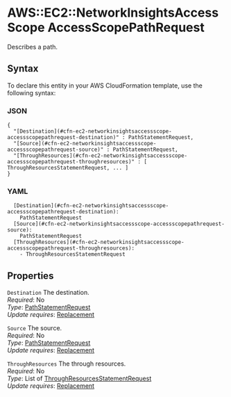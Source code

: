# AWS::EC2::NetworkInsightsAccessScope AccessScopePathRequest<a name="aws-properties-ec2-networkinsightsaccessscope-accessscopepathrequest"></a>

Describes a path\.

## Syntax<a name="aws-properties-ec2-networkinsightsaccessscope-accessscopepathrequest-syntax"></a>

To declare this entity in your AWS CloudFormation template, use the following syntax:

### JSON<a name="aws-properties-ec2-networkinsightsaccessscope-accessscopepathrequest-syntax.json"></a>

```
{
  "[Destination](#cfn-ec2-networkinsightsaccessscope-accessscopepathrequest-destination)" : PathStatementRequest,
  "[Source](#cfn-ec2-networkinsightsaccessscope-accessscopepathrequest-source)" : PathStatementRequest,
  "[ThroughResources](#cfn-ec2-networkinsightsaccessscope-accessscopepathrequest-throughresources)" : [ ThroughResourcesStatementRequest, ... ]
}
```

### YAML<a name="aws-properties-ec2-networkinsightsaccessscope-accessscopepathrequest-syntax.yaml"></a>

```
  [Destination](#cfn-ec2-networkinsightsaccessscope-accessscopepathrequest-destination):
    PathStatementRequest
  [Source](#cfn-ec2-networkinsightsaccessscope-accessscopepathrequest-source):
    PathStatementRequest
  [ThroughResources](#cfn-ec2-networkinsightsaccessscope-accessscopepathrequest-throughresources):
    - ThroughResourcesStatementRequest
```

## Properties<a name="aws-properties-ec2-networkinsightsaccessscope-accessscopepathrequest-properties"></a>

`Destination` <a name="cfn-ec2-networkinsightsaccessscope-accessscopepathrequest-destination"></a>
The destination\.  
_Required_: No  
_Type_: [PathStatementRequest](aws-properties-ec2-networkinsightsaccessscope-pathstatementrequest.md)  
_Update requires_: [Replacement](https://docs.aws.amazon.com/AWSCloudFormation/latest/UserGuide/using-cfn-updating-stacks-update-behaviors.html#update-replacement)

`Source` <a name="cfn-ec2-networkinsightsaccessscope-accessscopepathrequest-source"></a>
The source\.  
_Required_: No  
_Type_: [PathStatementRequest](aws-properties-ec2-networkinsightsaccessscope-pathstatementrequest.md)  
_Update requires_: [Replacement](https://docs.aws.amazon.com/AWSCloudFormation/latest/UserGuide/using-cfn-updating-stacks-update-behaviors.html#update-replacement)

`ThroughResources` <a name="cfn-ec2-networkinsightsaccessscope-accessscopepathrequest-throughresources"></a>
The through resources\.  
_Required_: No  
_Type_: List of [ThroughResourcesStatementRequest](aws-properties-ec2-networkinsightsaccessscope-throughresourcesstatementrequest.md)  
_Update requires_: [Replacement](https://docs.aws.amazon.com/AWSCloudFormation/latest/UserGuide/using-cfn-updating-stacks-update-behaviors.html#update-replacement)
